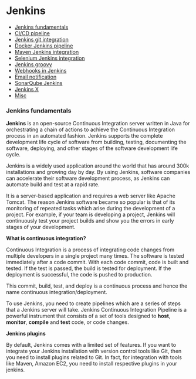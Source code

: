 # Jenkins



- [Jenkins fundamentals](#jenkins-fundamentals)
- [CI/CD pipeline](#ci/cd-pipeline)
- [Jenkins git integration](#jenkins-git-integration)
- [Docker Jenkins pipeline](#docker-jenkins-pipeline)
- [Maven Jenkins integration](#maven-jenkins-integration)
- [Selenium Jenkins integration](#selenium-jenkins-integration)
- [Jenkins groovy](#jenkins-groovy)
- [Webhooks in Jenkins](#webhooks-in-jenkins)
- [Email notification](#email-notification)
- [SonarQube Jenkins](#sonarqube-jenkins)
- [Jenkins X](#jenkins-x)
- [Misc](#misc)





### Jenkins fundamentals

**Jenkins** is an open-source Continuous Integration server written in Java for orchestrating a chain of actions to achieve the Continuous Integration process in an automated fashion. Jenkins supports the complete development life cycle of software from building, testing, documenting the software, deploying, and other stages of the software development life cycle.

Jenkins is a widely used application around the world that has around 300k installations and growing day by day. By using Jenkins, software companies can accelerate their software development process, as Jenkins can automate build and test at a rapid rate.

It is a server-based application and requires a web server like Apache Tomcat. The reason Jenkins software became so popular is that of its monitoring of repeated tasks which arise during the development of a project. For example, if your team is developing a project, Jenkins will continuously test your project builds and show you the errors in early stages of your development.



**What is continuous integration?**

Continuous Integration is a process of integrating code changes from multiple developers in a single project many times. The software is tested immediately after a code commit. With each code commit, code is built and tested. If the test is passed, the build is tested for deployment. If the deployment is successful, the code is pushed to production.

This commit, build, test, and deploy is a continuous process and hence the name continuous integration/deployment.

To use Jenkins, you need to create pipelines which are a series of steps that a Jenkins server will take. Jenkins Continuous Integration Pipeline is a powerful instrument that consists of a set of tools designed to **host**, **monitor**, **compile** and **test** code, or code changes.



**Jenkins plugins**

By default, Jenkins comes with a limited set of features. If you want to integrate your Jenkins installation with version control tools like Git, then you need to install plugins related to Git. In fact, for integration with tools like Maven, Amazon EC2, you need to install respective plugins in your jenkins.




